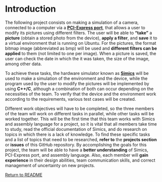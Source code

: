 # Introduction

The following project consists on making a simulation of a camera, connected to a computer via a [**PCI-Express port**](https://wiki.osdev.org/PCI_Express), that allows a user to modify its pictures using different filters. The user will be able to **“take”** a **picture** (obtain a stored photo from the device), **apply a filter**, and **save** it to a virtual environment that is running on Ubuntu. For the pictures, the format bitmap image (abbreviated as bmp) will be used and **different filters can be applied** to them (not limited to one per image). When a picture is saved, the user can check the date in which the it was taken, the size of the image, among other data.

To achieve these tasks, the hardware simulator known as [**Simics**](https://www.intel.com/content/www/us/en/developer/articles/tool/simics-simulator.html) will be used to make a simulation of the environment and the device, while the program used by the user to modify the pictures will be implemented by using **C++/C**, although a combination of both can occur depending on the necessities of the team. To verify that the device and the environment work according to the requirements, various test cases will be created.

Different work objectives will have to be completed, so the three members of the team will work on different tasks in parallel, while other tasks will be worked together.  This will be the first time that this team works with Simics and assembly language for a project, so it is vital that all members take time to study, read the official documentation of Simics, and do research on topics in which there is a lack of knowledge. To find these specific tasks and a list of topics that need to be researched, **refer to** the **projects section** or **issues** of this GitHub repository. By accomplishing the goals for this project, the team will be able to have a **better understanding** of Simics, PCI-Express port, and
assembly language. Also, each member will **gain experience** in their design abilities, team communication skills, and correct management of uncertainty on new projects.

[Return to README](../README.md)
